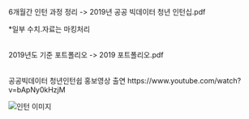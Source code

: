 

6개월간 인턴 과정 정리 -> 2019년 공공 빅데이터 청년 인턴십.pdf


*일부 수치.자료는 마킹처리

<br>2019년도 기준 포트폴리오 -> 2019 포트폴리오.pdf

<br>
공공빅데이터 청년인턴쉽 홍보영상 출연 https://www.youtube.com/watch?v=bApNy0kHzjM




![인턴 이미지](https://user-images.githubusercontent.com/61492320/123510881-f18fed00-d6b8-11eb-973b-a7ba78c87508.PNG)
